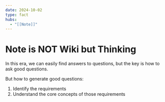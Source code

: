 ```yaml
---
date: 2024-10-02
type: fact
hubs:
  - "[[Note]]"
---
```


# Note is NOT Wiki but Thinking

In this era, we can easily find answers to questions, but the key is how to ask good questions.

But how to generate good questions:

1. Identify the requirements
2. Understand the core concepts of those requirements

